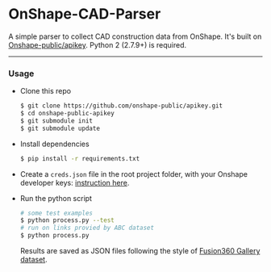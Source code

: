 # OnShape-CAD-Parser

A simple parser to collect CAD construction data from OnShape. It's built on [Onshape-public/apikey](https://github.com/onshape-public/apikey). Python 2 (2.7.9+) is required.

---

### Usage
- Clone this repo
    ```sh
    $ git clone https://github.com/onshape-public/apikey.git
    $ cd onshape-public-apikey
    $ git submodule init
    $ git submodule update
    ```
- Install dependencies
    ```sh
    $ pip install -r requirements.txt
    ```

- Create a `creds.json` file in the root project folder, with your Onshape developer keys: [instruction here](https://github.com/onshape-public/apikey/tree/master/python#running-the-app).

- Run the python script
    ```sh    
    # some test examples
    $ python process.py --test
    # run on links provied by ABC dataset
    $ python process.py
    ```
    Results are saved as JSON files following the style of [Fusion360 Gallery dataset](https://github.com/AutodeskAILab/Fusion360GalleryDataset/blob/master/docs/reconstruction.md).
